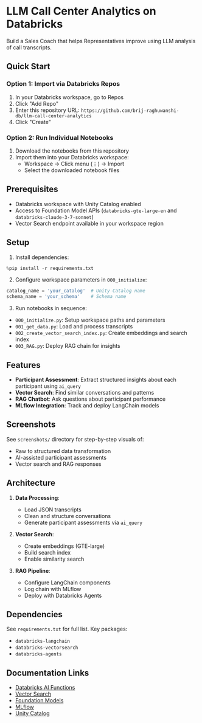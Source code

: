 # LLM Call Center Analytics on Databricks

Build a Sales Coach that helps Representatives improve using LLM analysis of call transcripts.

## Quick Start

### Option 1: Import via Databricks Repos

1. In your Databricks workspace, go to Repos
2. Click "Add Repo"
3. Enter this repository URL: `https://github.com/brij-raghuwanshi-db/llm-call-center-analytics`
4. Click "Create"

### Option 2: Run Individual Notebooks

1. Download the notebooks from this repository
2. Import them into your Databricks workspace:
   - Workspace → Click menu (⋮) → Import
   - Select the downloaded notebook files

## Prerequisites

- Databricks workspace with Unity Catalog enabled
- Access to Foundation Model APIs (`databricks-gte-large-en` and `databricks-claude-3-7-sonnet`)
- Vector Search endpoint available in your workspace region

## Setup

1. Install dependencies:
```python
%pip install -r requirements.txt
```

2. Configure workspace parameters in `000_initialize`:
```python
catalog_name = 'your_catalog'  # Unity Catalog name
schema_name = 'your_schema'    # Schema name
```

3. Run notebooks in sequence:
- `000_initialize.py`: Setup workspace paths and parameters
- `001_get_data.py`: Load and process transcripts
- `002_create_vector_search_index.py`: Create embeddings and search index
- `003_RAG.py`: Deploy RAG chain for insights

## Features

- **Participant Assessment**: Extract structured insights about each participant using `ai_query`
- **Vector Search**: Find similar conversations and patterns
- **RAG Chatbot**: Ask questions about participant performance
- **MLflow Integration**: Track and deploy LangChain models

## Screenshots

See `screenshots/` directory for step-by-step visuals of:
- Raw to structured data transformation
- AI-assisted participant assessments
- Vector search and RAG responses

## Architecture

1. **Data Processing**:
   - Load JSON transcripts
   - Clean and structure conversations
   - Generate participant assessments via `ai_query`

2. **Vector Search**:
   - Create embeddings (GTE-large)
   - Build search index
   - Enable similarity search

3. **RAG Pipeline**:
   - Configure LangChain components
   - Log chain with MLflow
   - Deploy with Databricks Agents

## Dependencies

See `requirements.txt` for full list. Key packages:
- `databricks-langchain`
- `databricks-vectorsearch`
- `databricks-agents`

## Documentation Links

- [Databricks AI Functions](https://docs.databricks.com/en/large-language-models/ai-functions.html)
- [Vector Search](https://docs.databricks.com/en/generative-ai/vector-search/index.html)
- [Foundation Models](https://docs.databricks.com/en/generative-ai/foundation-models/index.html)
- [MLflow](https://docs.databricks.com/en/machine-learning/mlflow/index.html)
- [Unity Catalog](https://docs.databricks.com/en/data-governance/unity-catalog/index.html)